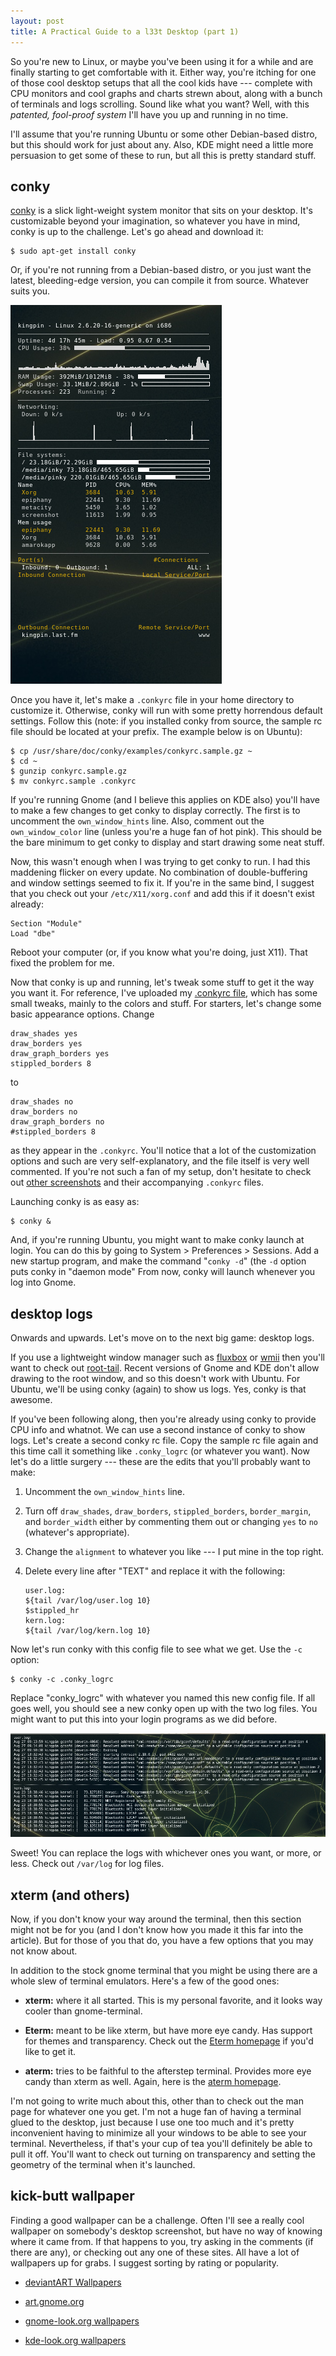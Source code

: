 ```yaml
---
layout: post
title: A Practical Guide to a l33t Desktop (part 1)
---
```


So you're new to Linux, or maybe you've been using it for a while and
are finally starting to get comfortable with it. Either way, you're
itching for one of those cool desktop setups that all the cool kids
have --- complete with CPU monitors and cool graphs and charts strewn
about, along with a bunch of terminals and logs scrolling. Sound like
what you want? Well, with this *patented, fool-proof system* I'll have
you up and running in no time.

I'll assume that you're running Ubuntu or some other Debian-based
distro, but this should work for just about any. Also, KDE might need
a little more persuasion to get some of these to run, but all this is
pretty standard stuff.

conky
-----

[conky][1] is a slick light-weight system monitor that sits on your
desktop. It's customizable beyond your imagination, so whatever you
have in mind, conky is up to the challenge. Let's go ahead and
download it:

[1]: http://conky.sourceforge.net/

    $ sudo apt-get install conky

Or, if you're not running from a Debian-based distro, or you just want
the latest, bleeding-edge version, you can compile it from
source. Whatever suits you.

![conky screenshot](/img/conky_desktop.png)

Once you have it, let's make a `.conkyrc` file in your home directory
to customize it. Otherwise, conky will run with some pretty horrendous
default settings. Follow this (note: if you installed conky from
source, the sample rc file should be located at your prefix. The
example below is on Ubuntu):

    $ cp /usr/share/doc/conky/examples/conkyrc.sample.gz ~
    $ cd ~
    $ gunzip conkyrc.sample.gz
    $ mv conkyrc.sample .conkyrc

If you're running Gnome (and I believe this applies on KDE also)
you'll have to make a few changes to get conky to display
correctly. The first is to uncomment the `own_window_hints`
line. Also, comment out the `own_window_color` line (unless you're a
huge fan of hot pink). This should be the bare minimum to get conky to
display and start drawing some neat stuff.

Now, this wasn't enough when I was trying to get conky to run. I had
this maddening flicker on every update. No combination of
double-buffering and window settings seemed to fix it. If you're in
the same bind, I suggest that you check out your `/etc/X11/xorg.conf`
and add this if it doesn't exist already:

    Section "Module"
    Load "dbe"

Reboot your computer (or, if you know what you're doing, just
X11). That fixed the problem for me.

Now that conky is up and running, let's tweak some stuff to get it the
way you want it. For reference, I've uploaded my [.conkyrc file][2],
which has some small tweaks, mainly to the colors and stuff. For
starters, let's change some basic appearance options. Change

[2]: http://aneviltrend.com/images/conkyrc.txt

    draw_shades yes
    draw_borders yes
    draw_graph_borders yes
    stippled_borders 8

to

    draw_shades no
    draw_borders no
    draw_graph_borders no
    #stippled_borders 8

as they appear in the `.conkyrc`. You'll notice that a lot of the
customization options and such are very self-explanatory, and the file
itself is very well commented. If you're not such a fan of my setup,
don't hesitate to check out [other screenshots][3] and their
accompanying `.conkyrc` files.

[3]: http://conky.sourceforge.net/screenshots.html

Launching conky is as easy as:

    $ conky &

And, if you're running Ubuntu, you might want to make conky launch at
login. You can do this by going to System > Preferences >
Sessions. Add a new startup program, and make the command "`conky -d`"
(the `-d` option puts conky in "daemon mode" From now, conky will
launch whenever you log into Gnome.

desktop logs
------------

Onwards and upwards. Let's move on to the next big game: desktop logs.

If you use a lightweight window manager such as [fluxbox][4] or
[wmii][5] then you'll want to check out [root-tail][6]. Recent
versions of Gnome and KDE don't allow drawing to the root window, and
so this doesn't work with Ubuntu. For Ubuntu, we'll be using conky
(again) to show us logs. Yes, conky is that awesome.

[4]: http://fluxbox.sourceforge.net
[5]: http://www.suckless.org/wiki/wmii
[6]: http://www.goof.com/pcg/marc/root-tail.html

If you've been following along, then you're already using conky to
provide CPU info and whatnot. We can use a second instance of conky to
show logs. Let's create a second conky rc file. Copy the sample rc
file again and this time call it something like `.conky_logrc` (or
whatever you want). Now let's do a little surgery --- these are the
edits that you'll probably want to make:

1. Uncomment the `own_window_hints` line.

2. Turn off `draw_shades`, `draw_borders`, `stippled_borders`,
   `border_margin`, and `border_width` either by commenting them out
   or changing `yes` to `no` (whatever's appropriate).

3. Change the `alignment` to whatever you like --- I put mine in the
   top right.

4. Delete every line after "TEXT" and replace it with the following:

       user.log:
       ${tail /var/log/user.log 10}
       $stippled_hr
       kern.log:
       ${tail /var/log/kern.log 10}

Now let's run conky with this config file to see what we get. Use the
`-c` option:

    $ conky -c .conky_logrc

Replace "conky_logrc" with whatever you named this new config file. If
all goes well, you should see a new conky open up with the two log
files. You might want to put this into your login programs as we did
before.

![conky screenshot](/img/conky_log.png)

Sweet! You can replace the logs with whichever ones you want, or more,
or less.  Check out `/var/log` for log files.

xterm (and others)
------------------

Now, if you don't know your way around the terminal, then this section
might not be for you (and I don't know how you made it this far into
the article). But for those of you that do, you have a few options
that you may not know about.

In addition to the stock gnome terminal that you might be using there
are a whole slew of terminal emulators. Here's a few of the good ones:

- **xterm:** where it all started. This is my personal favorite, and
  it looks way cooler than gnome-terminal.

- **Eterm:** meant to be like xterm, but have more eye candy. Has
  support for themes and transparency.  Check out the [Eterm
  homepage][7] if you'd like to get it.

- **aterm:** tries to be faithful to the afterstep terminal.  Provides
  more eye candy than xterm as well.  Again, here is the [aterm
  homepage][8].

[7]: http://www.eterm.org
[8]: http://www.afterstep.org/aterm.php

I'm not going to write much about this, other than to check out the
man page for whatever one you get. I'm not a huge fan of having a
terminal glued to the desktop, just because I use one too much and
it's pretty inconvenient having to minimize all your windows to be
able to see your terminal.  Nevertheless, if that's your cup of tea
you'll definitely be able to pull it off. You'll want to check out
turning on transparency and setting the geometry of the terminal when
it's launched.

kick-butt wallpaper
-------------------

Finding a good wallpaper can be a challenge. Often I'll see a really
cool wallpaper on somebody's desktop screenshot, but have no way of
knowing where it came from. If that happens to you, try asking in the
comments (if there are any), or checking out any one of these
sites. All have a lot of wallpapers up for grabs. I suggest sorting by
rating or popularity.

- [deviantART Wallpapers](http://browse.deviantart.com/customization/wallpaper/?order=9&startts=1188201600&endts=1188288000)

- [art.gnome.org](http://art.gnome.org/backgrounds)

- [gnome-look.org wallpapers](http://www.gnome-look.org/index.php?xcontentmode=170x171x172x173x174x175x176x177x178x179)

- [kde-look.org wallpapers](http://www.kde-look.org/index.php?xcontentmode=1x2x3x4x5x6x7x29x71x72x73)
